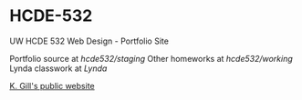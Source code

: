# HCDE-532
UW HCDE 532 Web Design - Portfolio Site

Portfolio source at _hcde532/staging_
Other homeworks at _hcde532/working_
Lynda classwork at _Lynda_


[K. Gill's public website](http://ux.kegill.com/courses/hcde-532-web-design-studio/schedule)
